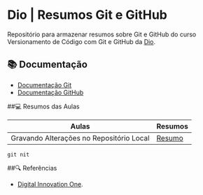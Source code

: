 
# Dio | Resumos Git e GitHub  

Repositório para armazenar resumos sobre Git e GitHub do curso Versionamento de Código com Git e GitHub da [Dio](https://www.dio.me/).

## 📚 Documentação
- [Documentação Git](https://git-scm.com/doc)
- [Documentação GitHub](https://docs.github.com/)

##💻 Resumos das Aulas

| Aulas | Resumos |
|------|-------|
|Gravando Alterações no Repositório Local | [Resumo]()|

```
git nit
```

##🔍 Referências
- [Digital Innovation One]().
